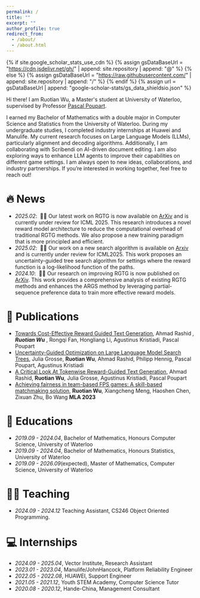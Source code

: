 ```yaml
---
permalink: /
title: ""
excerpt: ""
author_profile: true
redirect_from: 
  - /about/
  - /about.html
---
```


{% if site.google_scholar_stats_use_cdn %}
{% assign gsDataBaseUrl = "https://cdn.jsdelivr.net/gh/" | append: site.repository | append: "@" %}
{% else %}
{% assign gsDataBaseUrl = "https://raw.githubusercontent.com/" | append: site.repository | append: "/" %}
{% endif %}
{% assign url = gsDataBaseUrl | append: "google-scholar-stats/gs_data_shieldsio.json" %}

<span class='anchor' id='about-me'></span>

Hi there! I am Ruotian Wu, a Master's student at University of Waterloo, supervised by Professor <a href='[https://scholar.google.com/citations?user=DhtAFkwAAAAJ](https://cs.uwaterloo.ca/~ppoupart/)'>  Pascal Poupart</a>.

I earned my Bachelor of Mathematics with a double major in Computer Science and Statistics from the University of Waterloo. During my undergraduate studies, I completed industry internships at Huawei and Manulife. My current research focuses on Large Language Models (LLMs), particularly alignment and decoding algorithms. Additionally, I am collaborating with Scribendi on AI-driven document editing. I am also exploring ways to enhance LLM agents to improve their capabilities on different game settings. I am always open to new ideas, collaborations, and industry partnerships. If you’re interested in working together, feel free to reach out!

# 🔥 News
- *2025.02*: &nbsp;🎉🎉 Our latest work on RGTG is now available on [ArXiv]([https://arxiv.org/abs/2502.04517]) and is currently under review for ICML 2025. This research introduces a novel reward model architecture to reduce the computational overhead of traditional RGTG methods. We also propose a new training paradigm that is more principled and efficient.
- *2025.02*: &nbsp;🎉🎉 Our work on a new search algorithm is available on [Arxiv]([https://arxiv.org/abs/2407.03951]) and is currently under review for ICML2025. This work proposes an uncertainty-guided tree search algorithm for settings where the reward function is a log-likelihood function of the paths.
- *2024.10*: &nbsp;🎉🎉 Our research on improving RGTG is now published on [ArXiv]([https://arxiv.org/abs/2406.07780]). This work provides a comprehensive analysis of existing RGTG methods and enhances the ARGS method by leveraging partial-sequence preference data to train more effective reward models.

# 📝 Publications

<!--
<div class='paper-box'><div class='paper-box-image'><div><div class="badge">CVPR 2016</div><img src='images/500x300.png' alt="sym" width="100%"></div></div>
<div class='paper-box-text' markdown="1">

[Deep Residual Learning for Image Recognition](https://openaccess.thecvf.com/content_cvpr_2016/papers/He_Deep_Residual_Learning_CVPR_2016_paper.pdf)

**Kaiming He**, Xiangyu Zhang, Shaoqing Ren, Jian Sun

[**Project**](https://scholar.google.com/citations?view_op=view_citation&hl=zh-CN&user=DhtAFkwAAAAJ&citation_for_view=DhtAFkwAAAAJ:ALROH1vI_8AC) <strong><span class='show_paper_citations' data='DhtAFkwAAAAJ:ALROH1vI_8AC'></span></strong>
- Lorem ipsum dolor sit amet, consectetur adipiscing elit. Vivamus ornare aliquet ipsum, ac tempus justo dapibus sit amet. 
</div>
</div>
-->

- [Towards Cost-Effective Reward Guided Text Generation]([https://arxiv.org/abs/2502.04517]), Ahmad Rashid <sup>*</sup>, **Ruotian Wu** <sup>*</sup>, Rongqi Fan, Hongliang Li, Agustinus Kristiadi, Pascal Poupart
- [Uncertainty-Guided Optimization on Large Language Model Search Trees]([https://arxiv.org/abs/2407.03951]), Julia Grosse, **Ruotian Wu**, Ahmad Rashid, Philipp Hennig, Pascal Poupart, Agustinus Kristiadi
- [A Critical Look At Tokenwise Reward-Guided Text Generation]([https://arxiv.org/abs/2406.07780]), Ahmad Rashid, **Ruotian Wu**, Julia Grosse, Agustinus Kristiadi, Pascal Poupart
- [Achieving fairness in team-based FPS games: A skill-based matchmaking solution]([https://www.ewadirect.com/proceedings/ace/article/view/10609]), **Ruotian Wu**, Xiangcheng Meng, Haoshen Chen, Zixuan Zhu, Bo Wang **MLA 2023**

<!-- # 🎖 Honors and Awards
- *2021.10* Lorem ipsum dolor sit amet, consectetur adipiscing elit. Vivamus ornare aliquet ipsum, ac tempus justo dapibus sit amet. 
- *2021.09* Lorem ipsum dolor sit amet, consectetur adipiscing elit. Vivamus ornare aliquet ipsum, ac tempus justo dapibus sit amet. 
--> 

# 📖 Educations
- *2019.09 - 2024.04*, Bachelor of Mathematics, Honours Computer Science, University of Waterloo 
- *2019.09 - 2024.04*, Bachelor of Mathematics, Honours Statistics, University of Waterloo
- *2019.09 - 2026.09*(expected), Master of Mathematics, Computer Science, University of Waterloo

# 🧑‍🏫 Teaching
- *2024.09 - 2024.12* Teaching Assistant, CS246 Object Oriented Programming.

<!--
# 💬 Invited Talks
- *2021.06*, Lorem ipsum dolor sit amet, consectetur adipiscing elit. Vivamus ornare aliquet ipsum, ac tempus justo dapibus sit amet. 
- *2021.03*, Lorem ipsum dolor sit amet, consectetur adipiscing elit. Vivamus ornare aliquet ipsum, ac tempus justo dapibus sit amet.  \| [\[video\]](https://github.com/)
--> 

# 💻 Internships
- *2024.09 - 2025.04*, Vector Institute, Research Assistant
- *2023.01 - 2023.04*, Manulife/JohnHancock, Platform Reliability Engineer
- *2022.05 - 2022.08*, HUAWEI, Support Engineer
- *2021.05 - 2021.12*, Youth STEM Academy, Computer Science Tutor
- *2020.08 - 2020.12*, Hande-China, Management Consultant




